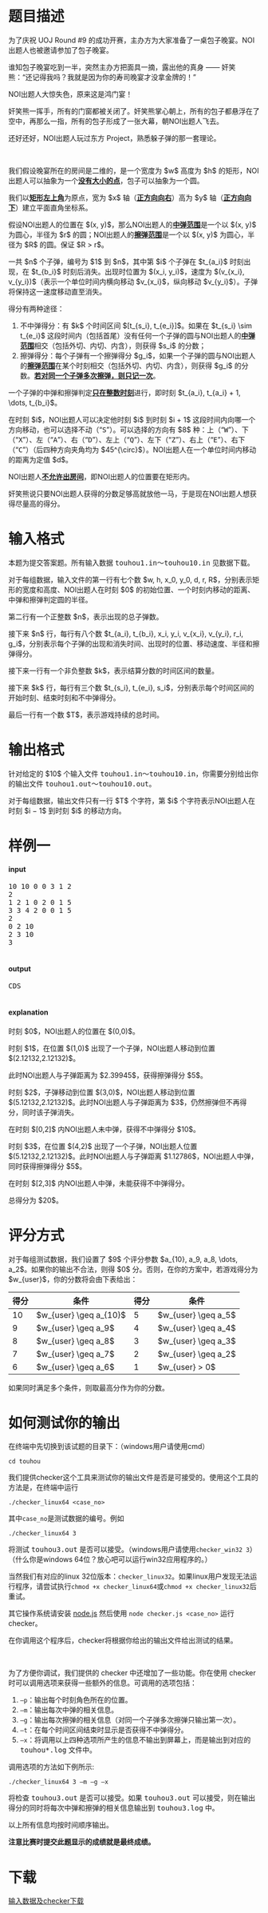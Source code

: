 # 题目描述

<p>为了庆祝 UOJ Round #9 的成功开赛，主办方为大家准备了一桌包子晚宴。NOI出题人也被邀请参加了包子晚宴。</p>
<p>谁知包子晚宴吃到一半，突然主办方把面具一摘，露出他的真身 —— 奸笑熊：“还记得我吗？我就是因为你的寿司晚宴才没拿金牌的！”</p>
<p>NOI出题人大惊失色，原来这是鸿门宴！</p>
<p>奸笑熊一挥手，所有的门窗都被关闭了。奸笑熊掌心朝上，所有的包子都悬浮在了空中，再那么一指，所有的包子形成了一张大幕，朝NOI出题人飞去。</p>
<p>还好还好，NOI出题人玩过东方 Project，熟悉躲子弹的那一套理论。</p>
<p> </p>
<p>我们假设晚宴所在的房间是二维的，是一个宽度为 $w$ 高度为 $h$ 的矩形，NOI出题人可以抽象为一个<strong><u>没有大小的点</u></strong>，包子可以抽象为一个圆。</p>
<p>我们以<strong><u>矩形左上角</u></strong>为原点，宽为 $x$ 轴（<strong><u>正方向向右</u></strong>）高为 $y$ 轴（<strong><u>正方向向下</u></strong>）建立平面直角坐标系。</p>
<p>假设NOI出题人的位置在 $(x, y)$，那么NOI出题人的<strong><u>中弹范围</u></strong>是一个以 $(x, y)$ 为圆心，半径为 $r$ 的圆；NOI出题人的<strong><u>擦弹范围</u></strong>是一个以 $(x, y)$ 为圆心，半径为 $R$ 的圆。保证 $R &gt; r$。</p>
<p>一共 $n$ 个子弹，编号为 $1$ 到 $n$，其中第 $i$ 个子弹在 $t_{a_i}$ 时刻出现，在 $t_{b_i}$ 时刻后消失。出现时位置为 $(x_i, y_i)$，速度为 $(v_{x_i}, v_{y_i})$（表示一个单位时间内横向移动 $v_{x_i}$，纵向移动 $v_{y_i}$）。子弹将保持这一速度移动直至消失。</p>
<p>得分有两种途径：</p>
<ol><li>不中弹得分：有 $k$ 个时间区间 $[t_{s_i}, t_{e_i}]$。如果在 $t_{s_i} \sim t_{e_i}$ 这段时间内（包括首尾）没有任何一个子弹的圆与NOI出题人的<strong><u>中弹范围</u></strong>相交（包括外切、内切、内含），则获得 $s_i$ 的分数；</li>
<li>擦弹得分：每个子弹有一个擦弹得分 $g_i$，如果一个子弹的圆与NOI出题人的<strong><u>擦弹范围</u></strong>在某个时刻相交（包括外切、内切、内含），则获得 $g_i$ 的分数。<strong><u>若对同一个子弹多次擦弹，则只记一次</u></strong>。</li>
</ol><p>一个子弹的中弹和擦弹判定<strong><u>只在整数时刻</u></strong>进行，即时刻 $t_{a_i}, t_{a_i} + 1, \dots, t_{b_i}$。</p>
<p>在时刻 $i$，NOI出题人可以决定他时刻 $i$ 到时刻 $i + 1$ 这段时间内向哪一个方向移动，也可以选择不动（“<samp>S</samp>”）。可以选择的方向有 $8$ 种：上（“<samp>W</samp>”）、下（“<samp>X</samp>”）、左（“<samp>A</samp>”）、右（“<samp>D</samp>”）、左上（“<samp>Q</samp>”）、左下（“<samp>Z</samp>”）、右上（“<samp>E</samp>”）、右下（“<samp>C</samp>”）（后四种方向夹角均为 $45^{\circ}$）。NOI出题人在一个单位时间内移动的距离为定值 $d$。</p>
<p>NOI出题人<strong><u>不允许出房间</u></strong>，即NOI出题人的位置要在矩形内。</p>
<p>奸笑熊说只要NOI出题人获得的分数足够高就放他一马，于是现在NOI出题人想获得尽量高的得分。</p>

# 输入格式


<p>本题为提交答案题。所有输入数据 <samp>touhou1.in～touhou10.in</samp> 见数据下载。</p>
<p>对于每组数据，输入文件的第一行有七个数 $w, h, x_0, y_0, d, r, R$，分别表示矩形的宽度和高度、NOI出题人在时刻 $0$ 的初始位置、一个时刻内移动的距离、中弹和擦弹判定圆的半径。</p>
<p>第二行有一个正整数 $n$，表示出现的总子弹数。</p>
<p>接下来 $n$ 行，每行有八个数 $t_{a_i}, t_{b_i}, x_i, y_i, v_{x_i}, v_{y_i}, r_i, g_i$，分别表示每个子弹的出现和消失时间、出现时的位置、移动速度、半径和擦弹得分。</p>
<p>接下来一行有一个非负整数 $k$，表示结算分数的时间区间的数量。</p>
<p>接下来 $k$ 行，每行有三个数 $t_{s_i}, t_{e_i}, s_i$，分别表示每个时间区间的开始时刻、结束时刻和不中弹得分。</p>
<p>最后一行有一个数 $T$，表示游戏持续的总时间。</p>

# 输出格式


<p>针对给定的 $10$ 个输入文件 <samp>touhou1.in～touhou10.in</samp>，你需要分别给出你的输出文件 <samp>touhou1.out～touhou10.out</samp>。</p>
<p>对于每组数据，输出文件只有一行 $T$ 个字符，第 $i$ 个字符表示NOI出题人在时刻 $i − 1$ 到时刻 $i$ 的移动方向。</p>

# 样例一


<h4>input</h4>
<pre>10 10 0 0 3 1 2
2
1 2 1 0 2 0 1 5
3 3 4 2 0 0 1 5
2
0 2 10
2 3 10
3

</pre>

<h4>output</h4>
<pre>CDS

</pre>

<h4>explanation</h4>
<p>时刻 $0$，NOI出题人的位置在 $(0,0)$。</p>
<p>时刻 $1$，在位置 $(1,0)$ 出现了一个子弹，NOI出题人移动到位置 $(2.12132,2.12132)$。</p>
<p>此时NOI出题人与子弹距离为 $2.39945$，获得擦弹得分 $5$。</p>
<p>时刻 $2$，子弹移动到位置 $(3,0)$，NOI出题人移动到位置 $(5.12132,2.12132)$。此时NOI出题人与子弹距离为 $3$，仍然擦弹但不再得分，同时该子弹消失。</p>
<p>在时刻 $[0,2]$ 内NOI出题人未中弹，获得不中弹得分 $10$。</p>
<p>时刻 $3$，在位置 $(4,2)$ 出现了一个子弹，NOI出题人位置 $(5.12132,2.12132)$。此时NOI出题人与子弹距离 $1.12786$，NOI出题人中弹，同时获得擦弹得分 $5$。</p>
<p>在时刻 $[2,3]$ 内NOI出题人中弹，未能获得不中弹得分。</p>
<p>总得分为 $20$。</p>

# 评分方式


<p>对于每组测试数据，我们设置了 $9$ 个评分参数 $a_{10}, a_9, a_8, \dots, a_2$。如果你的输出不合法，则得 $0$ 分。否则，在你的方案中，若游戏得分为 $w_{user}$，你的分数将会由下表给出：</p>
<div class="table-responsive">
<table class="table table-bordered table-text-center table-vertical-middle"><thead><tr><th>得分</th><th>条件</th><th>得分</th><th>条件</th></tr></thead><tbody><tr><td>10</td><td>$w_{user} \geq a_{10}$</td><td>5</td><td>$w_{user} \geq a_5$</td></tr><tr><td>9</td><td>$w_{user} \geq a_9$</td><td>4</td><td>$w_{user} \geq a_4$</td></tr><tr><td>8</td><td>$w_{user} \geq a_8$</td><td>3</td><td>$w_{user} \geq a_3$</td></tr><tr><td>7</td><td>$w_{user} \geq a_7$</td><td>2</td><td>$w_{user} \geq a_2$</td></tr><tr><td>6</td><td>$w_{user} \geq a_6$</td><td>1</td><td>$w_{user} &gt; 0$</td></tr></tbody></table></div>

<p>如果同时满足多个条件，则取最高分作为你的分数。</p>

# 如何测试你的输出


<p>在终端中先切换到该试题的目录下：（windows用户请使用cmd）</p>
<p><code>cd touhou</code></p>
<p>我们提供checker这个工具来测试你的输出文件是否是可接受的。使用这个工具的方法是，在终端中运行</p>
<p><code>./checker_linux64 &lt;case_no&gt;</code></p>
<p>其中<code>case_no</code>是测试数据的编号。例如</p>
<p><code>./checker_linux64 3</code></p>
<p>将测试 <samp>touhou3.out</samp> 是否可以接受。（windows用户请使用<code>checker_win32 3</code>）（什么你是windows 64位？放心吧可以运行win32应用程序的。）</p>
<p>当然我们有对应的linux 32位版本：<code>checker_linux32</code>。如果linux用户发现无法运行程序，请尝试执行<code>chmod +x checker_linux64</code>或<code>chmod +x checker_linux32</code>后重试。</p>
<p>其它操作系统请安装 <a href="http://nodejs.org/download/">node.js</a> 然后使用 <code>node checker.js &lt;case_no&gt;</code> 运行checker。</p>
<p>在你调用这个程序后，checker将根据你给出的输出文件给出测试的结果。</p>
<p> </p>
<p>为了方便你调试，我们提供的 checker 中还增加了一些功能。你在使用 checker 时可以调用选项来获得一些额外的信息。可调用的选项包括：</p>
<ol><li><code>–p</code>：输出每个时刻角色所在的位置。</li>
<li><code>–m</code>：输出每次中弹的相关信息。</li>
<li><code>–g</code>：输出每次擦弹的相关信息（对同一个子弹多次擦弹只输出第一次）。</li>
<li><code>–t</code>：在每个时间区间结束时显示是否获得不中弹得分。</li>
<li><code>–x</code>：将调用以上四种选项所产生的信息不输出到屏幕上，而是输出到对应的 <samp>touhou*.log</samp> 文件中。</li>
</ol><p>调用选项的方法如下例所示:</p>
<p><code>./checker_linux64 3 –m –g –x</code></p>
<p>将检查 <samp>touhou3.out</samp> 是否可以接受。如果 <samp>touhou3.out</samp> 可以接受，则在输出得分的同时将每次中弹和擦弹的相关信息输出到 <samp>touhou3.log</samp> 中。</p>
<p>以上所有信息均按时间顺序输出。</p>
<p><strong>注意比赛时提交此题显示的成绩就是最终成绩。</strong></p>

# 下载


<p><a href="/download.php?type=problem&amp;id=135">输入数据及checker下载</a></p>
